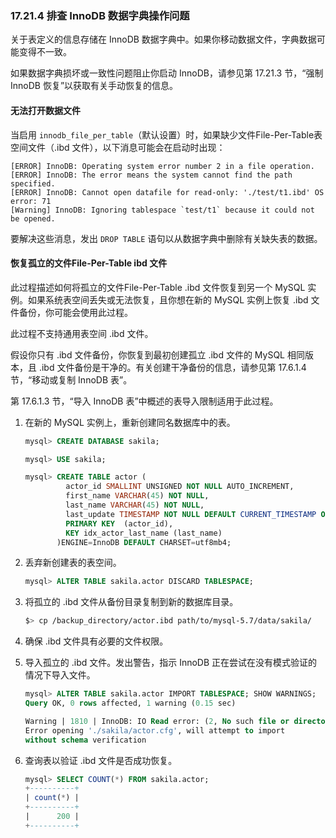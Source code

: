 ### 17.21.4 排查 InnoDB 数据字典操作问题

关于表定义的信息存储在 InnoDB 数据字典中。如果你移动数据文件，字典数据可能变得不一致。

如果数据字典损坏或一致性问题阻止你启动 InnoDB，请参见第 17.21.3 节，“强制 InnoDB 恢复”以获取有关手动恢复的信息。

#### 无法打开数据文件

当启用 `innodb_file_per_table`（默认设置）时，如果缺少文件File-Per-Table表空间文件（.ibd 文件），以下消息可能会在启动时出现：

```
[ERROR] InnoDB: Operating system error number 2 in a file operation.
[ERROR] InnoDB: The error means the system cannot find the path specified.
[ERROR] InnoDB: Cannot open datafile for read-only: './test/t1.ibd' OS error: 71
[Warning] InnoDB: Ignoring tablespace `test/t1` because it could not be opened.
```


要解决这些消息，发出 `DROP TABLE` 语句以从数据字典中删除有关缺失表的数据。

#### 恢复孤立的文件File-Per-Table ibd 文件

此过程描述如何将孤立的文件File-Per-Table .ibd 文件恢复到另一个 MySQL 实例。如果系统表空间丢失或无法恢复，且你想在新的 MySQL 实例上恢复 .ibd 文件备份，你可能会使用此过程。

此过程不支持通用表空间 .ibd 文件。

假设你只有 .ibd 文件备份，你恢复到最初创建孤立 .ibd 文件的 MySQL 相同版本，且 .ibd 文件备份是干净的。有关创建干净备份的信息，请参见第 17.6.1.4 节，“移动或复制 InnoDB 表”。

第 17.6.1.3 节，“导入 InnoDB 表”中概述的表导入限制适用于此过程。

1. 在新的 MySQL 实例上，重新创建同名数据库中的表。

    ```sql
    mysql> CREATE DATABASE sakila;
    
    mysql> USE sakila;
    
    mysql> CREATE TABLE actor (
             actor_id SMALLINT UNSIGNED NOT NULL AUTO_INCREMENT,
             first_name VARCHAR(45) NOT NULL,
             last_name VARCHAR(45) NOT NULL,
             last_update TIMESTAMP NOT NULL DEFAULT CURRENT_TIMESTAMP ON UPDATE CURRENT_TIMESTAMP,
             PRIMARY KEY  (actor_id),
             KEY idx_actor_last_name (last_name)
           )ENGINE=InnoDB DEFAULT CHARSET=utf8mb4;
    ```

2. 丢弃新创建表的表空间。

    ```sql
    mysql> ALTER TABLE sakila.actor DISCARD TABLESPACE;
    ```

3. 将孤立的 .ibd 文件从备份目录复制到新的数据库目录。

    ```sh
    $> cp /backup_directory/actor.ibd path/to/mysql-5.7/data/sakila/
    ```

4. 确保 .ibd 文件具有必要的文件权限。

5. 导入孤立的 .ibd 文件。发出警告，指示 InnoDB 正在尝试在没有模式验证的情况下导入文件。

    ```sql
    mysql> ALTER TABLE sakila.actor IMPORT TABLESPACE; SHOW WARNINGS;
    Query OK, 0 rows affected, 1 warning (0.15 sec)
    
    Warning | 1810 | InnoDB: IO Read error: (2, No such file or directory)
    Error opening './sakila/actor.cfg', will attempt to import
    without schema verification
    ```

6. 查询表以验证 .ibd 文件是否成功恢复。

    ```sql
    mysql> SELECT COUNT(*) FROM sakila.actor;
    +----------+
    | count(*) |
    +----------+
    |      200 |
    +----------+
    ```

    